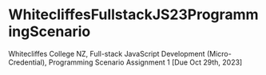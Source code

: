 # WhitecliffesFullstackJS23ProgrammingScenario
Whitecliffes College NZ, Full-stack JavaScript Development (Micro-Credential), Programming Scenario Assignment 1 [Due Oct 29th, 2023]
